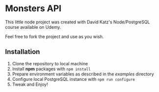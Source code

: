 # Monsters API
This little node project was created with David Katz's Node/PostgreSQL course available on Udemy.  
  
Feel free to fork the project and use as you wish.  
  
## Installation
1. Clone the repository to local machine
2. Install **npm** packages with `npm install`
3. Prepare environment variables as described in the *examples* directory
4. Configure local PostgreSQL instance with `npm run configure`
5. Tweak and Enjoy!
